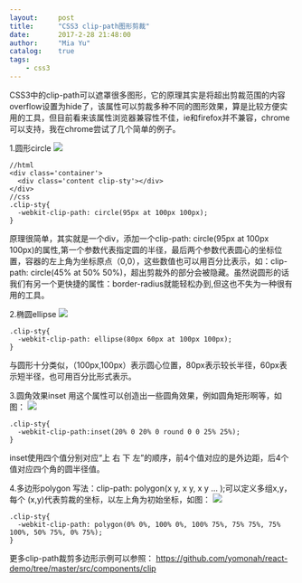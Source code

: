 ```yaml
---
layout:     post
title:      "CSS3 clip-path图形剪裁"
date:       2017-2-28 21:48:00
author:     "Mia Yu"
catalog: 	true
tags:
    - css3
---
```

CSS3中的clip-path可以遮罩很多图形，它的原理其实是将超出剪裁范围的内容overflow设置为hide了，该属性可以剪裁多种不同的图形效果，算是比较方便实用的工具，但目前看来该属性浏览器兼容性不佳，ie和firefox并不兼容，chrome可以支持，我在chrome尝试了几个简单的例子。

1.圆形circle
![](https://yomonah.github.io/img/article-img/clip-path/circle.png)
```
//html
<div class='container'>
  <div class='content clip-sty'></div>
</div>
//css
.clip-sty{
  -webkit-clip-path: circle(95px at 100px 100px);
}
```
原理很简单，其实就是一个div，添加一个clip-path: circle(95px at 100px 100px)的属性,第一个参数代表指定圆的半径，最后两个参数代表圆心的坐标位置，容器的左上角为坐标原点（0,0），这些数值也可以用百分比表示，如：clip-path: circle(45% at 50% 50%)，超出剪裁外的部分会被隐藏。虽然说圆形的话我们有另一个更快捷的属性：border-radius就能轻松办到,但这也不失为一种很有用的工具。

2.椭圆ellipse
![](https://yomonah.github.io/img/article-img/clip-path/ellipse.png)
```
.clip-sty{
  -webkit-clip-path: ellipse(80px 60px at 100px 100px);
}
```
与圆形十分类似，（100px,100px）表示圆心位置，80px表示较长半径，60px表示短半径，也可用百分比形式表示。

3.圆角效果inset
用这个属性可以创造出一些圆角效果，例如圆角矩形啊等，如图：
![](https://yomonah.github.io/img/article-img/clip-path/inset.png)
```
.clip-sty{
  -webkit-clip-path:inset(20% 0 20% 0 round 0 0 25% 25%);
}
```
inset使用四个值分别对应“上 右 下 左”的顺序，前4个值对应的是外边距，后4个值对应四个角的圆半径值。

4.多边形polygon
写法：clip-path: polygon(x y, x y, x y … );可以定义多组x,y，每个 (x,y)代表剪裁的坐标，以左上角为初始坐标，如图：
![](https://yomonah.github.io/img/article-img/clip-path/polygon.png)
```
.clip-sty{
  -webkit-clip-path: polygon(0% 0%, 100% 0%, 100% 75%, 75% 75%, 75% 100%, 50% 75%, 0% 75%);
}
```
更多clip-path裁剪多边形示例可以参照：
https://github.com/yomonah/react-demo/tree/master/src/components/clip